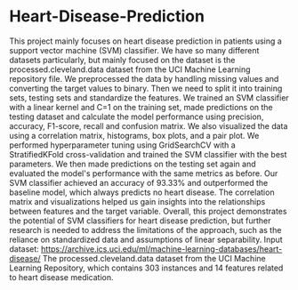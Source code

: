 # Heart-Disease-Prediction
This project mainly focuses on heart disease prediction in patients using a support vector machine (SVM) 
classifier. We have so many different datasets particularly, but mainly focused on the dataset is the 
processed.cleveland.data dataset from the UCI Machine Learning repository file. We preprocessed the 
data by handling missing values and converting the target values to binary. Then we need to split it into 
training sets, testing sets and standardize the features. We trained an SVM classifier with a linear kernel 
and C=1 on the training set, made predictions on the testing dataset and calculate the model performance 
using precision, accuracy, F1-score, recall and confusion matrix. 
We also visualized the data using a correlation matrix, histograms, box plots, and a pair plot. We 
performed hyperparameter tuning using GridSearchCV with a StratifiedKFold cross-validation and 
trained the SVM classifier with the best parameters. We then made predictions on the testing set again 
and evaluated the model's performance with the same metrics as before. 
Our SVM classifier achieved an accuracy of 93.33% and outperformed the baseline model, which always 
predicts no heart disease. The correlation matrix and visualizations helped us gain insights into the 
relationships between features and the target variable. 
Overall, this project demonstrates the potential of SVM classifiers for heart disease prediction, but further 
research is needed to address the limitations of the approach, such as the reliance on standardized data and 
assumptions of linear separability. 
Input dataset: 
https://archive.ics.uci.edu/ml/machine-learning-databases/heart-disease/ 
The processed.cleveland.data dataset from the UCI Machine Learning Repository, which contains 303 
instances and 14 features related to heart disease medication. 
